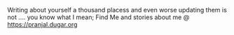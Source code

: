 Writing about yourself a thousand placess and even worse updating them is not .... you know what I mean;
Find Me and stories about me @ https://pranjal.dugar.org
